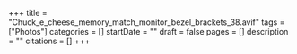 +++
title = "Chuck_e_cheese_memory_match_monitor_bezel_brackets_38.avif"
tags = ["Photos"]
categories = []
startDate = ""
draft = false
pages = []
description = ""
citations = []
+++
